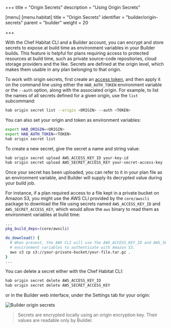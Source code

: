 +++
title = "Origin Secrets"
description = "Using Origin Secrets"

[menu]
  [menu.habitat]
    title = "Origin Secrets"
    identifier = "builder/origin-secrets"
    parent = "builder"
    weight = 20

+++

With the Chef Habitat CLI and a Builder account, you can encrypt and store secrets to expose at build time as environment variables in your Builder builds. This feature is helpful for plans requiring access to protected resources at build time, such as private source-code repositories, cloud storage providers and the like. Secrets are defined at the origin level, which makes them usable in any plan belonging to that origin.

To work with origin secrets, first create an [access token](#builder-token), and then apply it on the command line using either the `HAB_AUTH_TOKEN` environment variable or the `--auth` option, along with the associated origin. For example, to list the names of all secrets defined for a given origin, use the `list` subcommand:

```bash
hab origin secret list --origin <ORIGIN> --auth <TOKEN>
```

You can also set your origin and token as environment variables:

```bash
export HAB_ORIGIN=<ORIGIN>
export HAB_AUTH_TOKEN=<TOKEN>
hab origin secret list
```

To create a new secret, give the secret a name and string value:

```bash
hab origin secret upload AWS_ACCESS_KEY_ID your-key-id
hab origin secret upload AWS_SECRET_ACCESS_KEY your-secret-access-key
```

Once your secret has been uploaded, you can refer to it in your plan file as an environment variable, and Builder will supply its decrypted value during your build job.

For instance, if a plan required access to a file kept in a private bucket on Amazon S3, you might use the AWS CLI provided by the `core/awscli` package to download the file using secrets named `AWS_ACCESS_KEY_ID` and `AWS_SECRET_ACCESS_KEY`, which would allow the `aws` binary to read them as environment variables at build time:

```bash
...
pkg_build_deps=(core/awscli)

do_download() {
  # When present, the AWS CLI will use the AWS_ACCESS_KEY_ID and AWS_SECRET_ACCESS_KEY
  # environment variables to authenticate with Amazon S3.
  aws s3 cp s3://your-private-bucket/your-file.tar.gz .
}
...
```

You can delete a secret either with the Chef Habitat CLI:

```bash
hab origin secret delete AWS_ACCESS_KEY_ID
hab origin secret delete AWS_SECRET_ACCESS_KEY
```

or in the Builder web interface, under the Settings tab for your origin:

![Builder origin secrets](/images/screenshots/origin-secrets.png)

> Secrets are encrypted locally using an origin encryption key. Their values are readable only by Builder.

